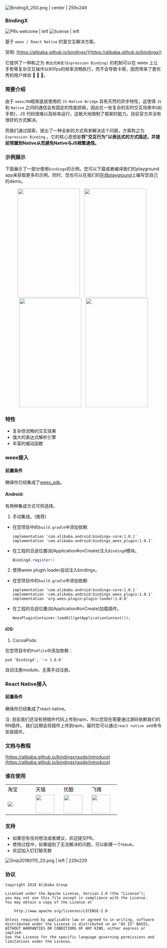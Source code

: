 

![BindingX_250.png | center | 259x249](https://img.alicdn.com/tfs/TB1ZG58bb1YBuNjSszeXXablFXa-400-400.png "")

### BindingX

![PRs welcome | left](https://img.shields.io/badge/PRs-welcome-brightgreen.svg "")
![license | left](https://img.shields.io/badge/license-Apache--2.0-brightgreen.svg "")

基于 `weex / React Native` 的富交互解决方案。

官网: [https://alibaba.github.io/bindingx/](https://alibaba.github.io/bindingx/)

它提供了一种称之为 `表达式绑定(Expression Binding)` 的机制可以在 weex 上让手势等复杂交互操作以60fps的帧率流畅执行，而不会导致卡顿，因而带来了更优秀的用户体验 :tada: :tada: :tada:。

### 简要介绍

由于 `weex/RN`框架底层使用的 `JS-Native Bridge` 具有天然的异步特性，这使得 `JS` 和 `Native` 之间的通信会有固定的性能损耗，因此在一些复杂的实时交互场景中(如手势)，JS 代码很难以高帧率运行，这极大地限制了框架的能力。目前官方并没有很好的方式解决。

而我们通过探索，提出了一种全新的方式用来解决这个问题，方案称之为 `Expression Binding` 。它的核心思想是**将"交互行为"以表达式的方式描述，并提前预置到Native从而避免Native与JS频繁通信。**

### 示例展示

下面展示了一部分使用`bindingx`的示例。您可以下载或者编译我们的playground app来获取更多的示例。同时，您也可以在我们的[在线playground](https://alibaba.github.io/bindingx/playground)上编写您自己的demo。

<div align="center">
    <img style="margin-right:10px" src="https://gw.alicdn.com/tfs/TB1fES5bhGYBuNjy0FnXXX5lpXa-320-563.gif" width = "200" height = "350"/>
    <img style="margin-right:10px" src="https://gw.alicdn.com/tfs/TB1hOaKbbGYBuNjy0FoXXciBFXa-320-563.gif" width = "200" height = "350"/>
    <img style="margin-right:10px" src="https://gw.alicdn.com/tfs/TB1LCmUbkyWBuNjy0FpXXassXXa-320-563.gif" width = "200" height = "350"/>
    <img src="https://gw.alicdn.com/tfs/TB1FRGZbeuSBuNjy1XcXXcYjFXa-320-563.gif" width = "200" height = "350"/>
</div>

### 特性

* 复杂但流畅的交互效果
* 强大的表达式解析引擎
* 丰富的缓动函数


### weex接入

#### 前置条件

确保你已经集成了[weex_sdk](https://github.com/apache/incubator-weex)。

#### Android:

有两种集成方式可供选择。

1. 手动集成。(推荐)


  * 在您项目中的`build.gradle`中添加依赖:


      ```
      implementation 'com.alibaba.android:bindingx-core:1.0.1'
      implementation 'com.alibaba.android:bindingx_weex_plugin:1.0.1'
      ```

  * 在工程的合适位置(如Application#onCreate)注入`BindingX`模块。


      ```java
      BindingX.register()
      ```

2. 使用weex plugin loader自动注入bindingx。


  * 在您项目中的`build.gradle`中添加依赖:


      ```plain
      implementation 'com.alibaba.android:bindingx-core:1.0.1'
      implementation 'com.alibaba.android:bindingx_weex_plugin:1.0.1'
      implementation 'org.weex.plugin:plugin-loader:1.0.0'
      ```

  * 在工程的合适位置(如Application#onCreate)加载插件。


      ```plain
      WeexPluginContainer.loadAll(getApplicationContext());
      ```

#### iOS:

1. CocoaPods

在您项目中的`Podfile`中添加依赖：

  ```
  pod 'BindingX', '~> 1.0.0'
  ```

自动注册module，无需手动注册。

### React Native接入
#### 前置条件

确保你已经集成了react native。

注: 目前我们还没有把插件代码上传到npm，所以您现在需要通过源码依赖我们的RN插件。
我们近期会将插件上传到npm，届时您可以通过`react native add`命令安装插件。

### 文档与教程

[https://alibaba.github.io/bindingx/guide/introduce](https://alibaba.github.io/bindingx/guide/introduce)

### 谁在使用


<div class="bi-table">
 <table>
   <colgroup><col width="90px"><col width="90px"><col width="90px"><col width="90px"></colgroup>
   <tbody>
    <tr>
      <td><div data-type="p">淘宝</div></td>
      <td><div data-type="p">天猫</div></td>
      <td><div data-type="p">优酷</div></td>
      <td><div data-type="p">飞猪</div></td>
    </tr>
    <tr>
      <td><div data-type="p"></div><div data-type="image" data-display="block" data-align="left" data-src="https://img.alicdn.com/tfs/TB1N.thdzuhSKJjSspjXXci8VXa-256-256.png_60x60.jpg" data-width=><span><img src="https://img.alicdn.com/tfs/TB1N.thdzuhSKJjSspjXXci8VXa-256-256.png_60x60.jpg" width=""/></span></div></td>
      <td><div data-type="p"></div><div data-type="image" data-display="block" data-align="left" data-src="https://gw.alipayobjects.com/zos/skylark/f893e0a7-b7d6-4bdf-8f7a-986d48ad3db6/2018/png/2d0020da-e40a-431e-8ddc-49a6b7e118c7.png" data-width=60><span><img src="https://gw.alipayobjects.com/zos/skylark/f893e0a7-b7d6-4bdf-8f7a-986d48ad3db6/2018/png/2d0020da-e40a-431e-8ddc-49a6b7e118c7.png" width="60"/></span></div><div data-type="p"></div></td>
      <td><div data-type="p"></div><div data-type="image" data-display="block" data-align="left" data-src="https://gw.alipayobjects.com/zos/skylark/3c32d6f3-1336-4d25-ab9a-1c1d82316c4f/2018/png/5122a38d-f4c3-47a2-b4e5-6d3c9095f8c6.png" data-width=60><span><img src="https://gw.alipayobjects.com/zos/skylark/3c32d6f3-1336-4d25-ab9a-1c1d82316c4f/2018/png/5122a38d-f4c3-47a2-b4e5-6d3c9095f8c6.png" width="60"/></span></div></td>
      <td><div data-type="p"></div><div data-type="image" data-display="block" data-align="left" data-src="https://gw.alipayobjects.com/zos/skylark/c1c0b23b-e10b-400c-a05b-b59e031fcc55/2018/png/bc25abf1-6c1a-4af9-b42a-6f314af02979.png" data-width=60><span><img src="https://gw.alipayobjects.com/zos/skylark/c1c0b23b-e10b-400c-a05b-b59e031fcc55/2018/png/bc25abf1-6c1a-4af9-b42a-6f314af02979.png" width="60"/></span></div><div data-type="p"></div></td>
    </tr>
   </tbody>
 </table>
</div>

### 支持

* 如果您有任何想法或者建议，欢迎提交PR。
* 使用过程中，如果碰到了无法解决的问题，可以新建一个issue。
* 欢迎加入钉钉聊天群


![Snip20180115_20.png | left | 229x229](https://gw.alipayobjects.com/zos/skylark/fc869da6-10d4-4f27-b21e-104f1c27fcb5/2018/png/229d5857-b02b-44a3-b654-794fb1a47ddf.png "")

### 协议

```
Copyright 2018 Alibaba Group

Licensed under the Apache License, Version 2.0 (the "License");
you may not use this file except in compliance with the License.
You may obtain a copy of the License at

    http://www.apache.org/licenses/LICENSE-2.0

Unless required by applicable law or agreed to in writing, software
distributed under the License is distributed on an "AS IS" BASIS,
WITHOUT WARRANTIES OR CONDITIONS OF ANY KIND, either express or implied.
See the License for the specific language governing permissions and
limitations under the License.
```

